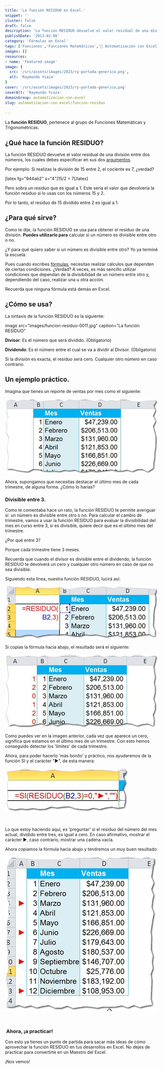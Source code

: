 ```yaml
---
title: 'La función RESIDUO en Excel.'
snippet: ''
cluster: false
draft: false 
description: 'La función RESIDUO devuelve el valor residual de una división entre dos números, los cuales debes especificar en sus dos argumentos.'
publishDate: '2013-02-08'
category: 'Fórmulas en Excel'
tags: ['Funciones','Funciones Matemáticas','🤖 Automatización con Excel']
images: []
resources: 
- name: 'featured-image'
image: {
  src: '/src/assets/images/2023/ry-portada-generica.png',
  alt: 'Raymundo Ycaza'
}
cover: '/src/assets/images/2023/ry-portada-generica.png'
coverAlt: 'Raymundo Ycaza'
domainGroup: automatizacion-con-excel
slug: automatizacion-con-excel/funcion-residuo

---
```


La **función RESIDUO**, pertenece al grupo de Funciones Matemáticas y Trigonométricas.

## ¿Qué hace la función RESIDUO?

La función RESIDUO devuelve el valor residual de una división entre dos números, los cuales debes especificar en sus dos [argumentos](http://raymundoycaza.com/que-son-los-argumentos-en-excel/ "¿ Qué son los argumentos en Excel ?").

Por ejemplo: Si realizas la división de 15 entre 2, el cociente es 7, ¿verdad?

\[latex fg="944ab2" s="4"\]15/2 = 7\[/latex\]

Pero sobra un residuo que es igual a 1. Este sería el valor que devolvería la función residuo si lo usas con los números 15 y 2.

Por lo tanto, el residuo de 15 dividido entre 2 es igual a 1.

## ¿Para qué sirve?

Como te dije, la función RESIDUO se usa para obtener el residuo de una división. **Puedes utilizarlo para** calcular si un número es divisible entre otro o no.

¿Y para qué quiero saber si un número es divisible entre otro? Yo ya terminé la escuela.

Pues cuando escribes [fórmulas](http://raymundoycaza.com/que-es-una-formula-en-excel/ "¿ Qué es una fórmula en Excel ?"), necesitas realizar cálculos que dependen de ciertas condiciones. ¿Verdad? A veces, es más sencillo utilizar condiciones que dependan de la divisibilidad de un número entre otro y, dependiendo del caso, realizar una u otra acción.

Recuerda que ninguna fórmula está demás en Excel.

## ¿Cómo se usa?

La sintaxis de la función RESIDUO es la siguiente:

 image src="images/funcion-residuo-0011.jpg" caption="La función RESIDUO" 



**Divisor**: Es el número que será dividido. (Obligatorio)

**Dividendo**: Es el número entre el cual se va a dividir al Divisor. (Obligatorio)

Si la división es exacta, el residuo será cero. Cualquier otro número en caso contrario.

## Un ejemplo práctico.

Imagina que tienes un reporte de ventas por mes como el siguiente:

[![Función Residuo](/src/assets/images/2023/funcion-residuo-0021.jpg)](http://raymundoycaza.com/wp-content/uploads/funcion-residuo-0021.jpg)

Ahora, supongamos que necesitas destacar el último mes de cada trimestre, de alguna forma. ¿Cómo lo harías?

### Divisible entre 3.

Como te comentaba hace un rato, la función RESIDUO te permite averiguar si  un número es divisible entre otro o no. Para calcular el cambio de trimestre, vamos a usar la función RESIDUO para evaluar la divisibilidad del mes en curso entre 3, si es divisible, quiere decir que es el último mes del trimestre.

¿Por qué entre 3?

Porque cada trimestre tiene 3 meses.

Recuerda que cuando el divisor es divisible entre el dividendo, la función RESIDUO te devolverá un cero y cualquier otro número en caso de que no sea divisible.

Siguiendo esta línea, nuestra función RESIDUO, lucirá así:

[![Función Residuo](/src/assets/images/2023/funcion-residuo-0031.jpg)](http://raymundoycaza.com/wp-content/uploads/funcion-residuo-0031.jpg)

Si copias la fórmula hacia abajo, el resultado será el siguiente:

[![Función Residuo](/src/assets/images/2023/funcion-residuo-0041.jpg)](http://raymundoycaza.com/wp-content/uploads/funcion-residuo-0041.jpg)

Como puedes ver en la imagen anterior, cada vez que aparece un cero, significa que estamos en el último mes de un trimestre. Con esto hemos conseguido detectar los 'límites' de cada trimestre.

Ahora, para poder hacerlo 'más bonito' y práctico, nos ayudaremos de la función SI y el carácter "►", de esta manera:

[![Función Residuo](/src/assets/images/2023/funcion-residuo-0051.jpg)](http://raymundoycaza.com/wp-content/uploads/funcion-residuo-0051.jpg)

 

Lo que estoy haciendo aquí, es 'preguntar' si el residuo del número del mes actual, dividido entre tres, es igual a cero. En caso afirmativo, mostrar el carácter ►, caso contrario, mostrar una cadena vacía.

Ahora copiamos la fórmula hacia abajo y tendremos un muy buen resultado:

[![Función Residuo](/src/assets/images/2023/funcion-residuo-0061.jpg)](http://raymundoycaza.com/wp-content/uploads/funcion-residuo-0061.jpg)

 

###  Ahora, ¡a practicar!

Con esto ya tienes un punto de partida para sacar más ideas de cómo aprovechar la función RESIDUO en tus desarrollos en Excel. No dejes de practicar para convertirte en un Maestro del Excel.

¡Nos vemos!
